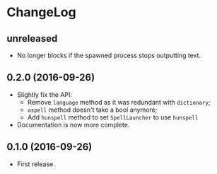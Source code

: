 ChangeLog 
=========

unreleased
----------
* No longer blocks if the spawned process stops outputting text.

0.2.0 (2016-09-26) 
------------------
* Slightly fix the API:
  * Remove `language` method as it was redundant with `dictionary`;
  * `aspell` method doesn't take a bool anymore;
  * Add `hunspell` method to set `SpellLauncher` to use `hunspell`
* Documentation is now more complete.

0.1.0 (2016-09-26)
------------------
* First release.
